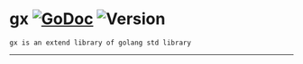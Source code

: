 # gx  [![GoDoc](https://godoc.org/github.com/vipally/gx?status.svg)](https://godoc.org/github.com/vipally/gx) ![Version](https://img.shields.io/badge/version-0.0.1-green.svg)
	gx is an extend library of golang std library
----

